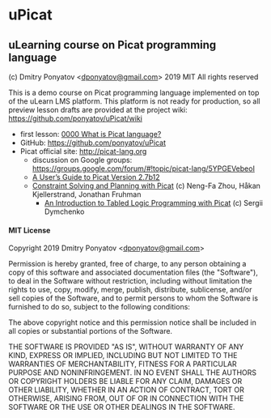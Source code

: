 # uPicat
## uLearning course on Picat programming language

(c) Dmitry Ponyatov <<dponyatov@gmail.com>> 2019 MIT All rights reserved

This is a demo course on Picat programming language implemented on top of the uLearn LMS platform. This platform is not ready for production, so all preview lesson drafts are provided at the project wiki: https://github.com/ponyatov/uPicat/wiki

* first lesson: [0000 What is Picat language?](https://github.com/ponyatov/uPicat/wiki/0000-What-is-Picat-language%3F)
* GitHub: https://github.com/ponyatov/uPicat
* Picat official site: http://picat-lang.org
  * discussion on Google groups: https://groups.google.com/forum/#!topic/picat-lang/5YPGEVebeoI
  * [A User’s Guide to Picat Version 2.7b12](https://github.com/ponyatov/uPicat/releases/download/261119-1411/manual.pdf)
  * [Constraint Solving and Planning with Picat](https://github.com/ponyatov/uPicat/releases/download/261119-1411/book.pdf) (c) Neng-Fa Zhou, Håkan Kjellerstrand, Jonathan Fruhman
    * [An Introduction to Tabled Logic Programming with Picat](https://www.linuxjournal.com/content/introduction-tabled-logic-programming-picat) (c) Sergii Dymchenko

#### MIT License

Copyright 2019 Dmitry Ponyatov <<dponyatov@gmail.com>>

Permission is hereby granted, free of charge, to any person obtaining a copy of this software and associated documentation files (the "Software"), to deal in the Software without restriction, including without limitation the rights to use, copy, modify, merge, publish, distribute, sublicense, and/or sell copies of the Software, and to permit persons to whom the Software is furnished to do so, subject to the following conditions:

The above copyright notice and this permission notice shall be included in all copies or substantial portions of the Software.

THE SOFTWARE IS PROVIDED "AS IS", WITHOUT WARRANTY OF ANY KIND, EXPRESS OR IMPLIED, INCLUDING BUT NOT LIMITED TO THE WARRANTIES OF MERCHANTABILITY, FITNESS FOR A PARTICULAR PURPOSE AND NONINFRINGEMENT. IN NO EVENT SHALL THE AUTHORS OR COPYRIGHT HOLDERS BE LIABLE FOR ANY CLAIM, DAMAGES OR OTHER LIABILITY, WHETHER IN AN ACTION OF CONTRACT, TORT OR OTHERWISE, ARISING FROM, OUT OF OR IN CONNECTION WITH THE SOFTWARE OR THE USE OR OTHER DEALINGS IN THE SOFTWARE.

